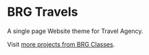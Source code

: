 # BRG Travels

A single page Website theme for Travel Agency.

Visit [more projects from BRG Classes](https://brgclasses.com/projects/).
